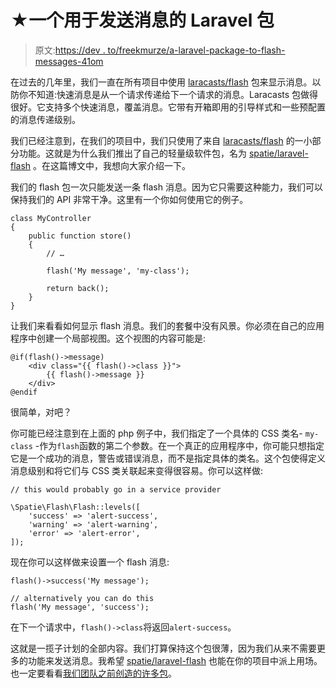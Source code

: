 # ★一个用于发送消息的 Laravel 包

> 原文:[https://dev . to/freekmurze/a-laravel-package-to-flash-messages-41om](https://dev.to/freekmurze/a-laravel-package-to-flash-messages-41om)

在过去的几年里，我们一直在所有项目中使用 [laracasts/flash](https://github.com/laracasts/flash) 包来显示消息。以防你不知道:快速消息是从一个请求传递给下一个请求的消息。Laracasts 包做得很好。它支持多个快速消息，覆盖消息。它带有开箱即用的引导样式和一些预配置的消息传递级别。

我们已经注意到，在我们的项目中，我们只使用了来自 [laracasts/flash](https://github.com/laracasts/flash) 的一小部分功能。这就是为什么我们推出了自己的轻量级软件包，名为 [spatie/laravel-flash](https://github.com/spatie/laravel-flash) 。在这篇博文中，我想向大家介绍一下。

我们的 flash 包一次只能发送一条 flash 消息。因为它只需要这种能力，我们可以保持我们的 API 非常干净。这里有一个你如何使用它的例子。

```
class MyController
{
    public function store()
    {
        // …

        flash('My message', 'my-class');

        return back();
    }
} 
```

让我们来看看如何显示 flash 消息。我们的套餐中没有风景。你必须在自己的应用程序中创建一个局部视图。这个视图的内容可能是:

```
@if(flash()->message)
    <div class="{{ flash()->class }}">
        {{ flash()->message }}
    </div>
@endif 
```

很简单，对吧？

你可能已经注意到在上面的 php 例子中，我们指定了一个具体的 CSS 类名- `my-class` -作为`flash`函数的第二个参数。在一个真正的应用程序中，你可能只想指定它是一个成功的消息，警告或错误消息，而不是指定具体的类名。这个包使得定义消息级别和将它们与 CSS 类关联起来变得很容易。你可以这样做:

```
// this would probably go in a service provider

\Spatie\Flash\Flash::levels([
    'success' => 'alert-success',
    'warning' => 'alert-warning',
    'error' => 'alert-error',
]); 
```

现在你可以这样做来设置一个 flash 消息:

```
flash()->success('My message');

// alternatively you can do this
flash('My message', 'success'); 
```

在下一个请求中，`flash()->class`将返回`alert-success`。

这就是一揽子计划的全部内容。我们打算保持这个包很薄，因为我们从来不需要更多的功能来发送消息。我希望 [spatie/laravel-flash](https://github.com/spatie/laravel-flash) 也能在你的项目中派上用场。也一定要看看[我们团队之前创造的许多包](https://spatie.be/open-source/packages)。